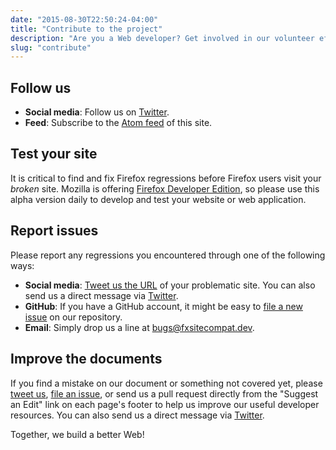 ```yaml
---
date: "2015-08-30T22:50:24-04:00"
title: "Contribute to the project"
description: "Are you a Web developer? Get involved in our volunteer efforts by starting to use Firefox Developer Edition today!"
slug: "contribute"
---
```

## Follow us

* **Social media**: Follow us on [Twitter](https://twitter.com/FxSiteCompat).
* **Feed**: Subscribe to the [Atom feed](https://www.fxsitecompat.dev/en-CA/index.xml) of this site.

## Test your site

It is critical to find and fix Firefox regressions before Firefox users visit your *broken* site. Mozilla is offering [Firefox Developer Edition](https://www.mozilla.org/firefox/developer/), so please use this alpha version daily to develop and test your website or web application.

## Report issues

Please report any regressions you encountered through one of the following ways:

* **Social media**: [Tweet us the URL](https://twitter.com/intent/tweet?text=@fxsitecompat&related=fxsitecompat) of your problematic site. You can also send us a direct message via [Twitter](https://twitter.com/messages/compose?recipient_id=1707307399).
* **GitHub**: If you have a GitHub account, it might be easy to [file a new issue](https://github.com/fxsitecompat/reports/issues/new) on our repository.
* **Email**: Simply drop us a line at [bugs@fxsitecompat.dev](mailto:bugs@fxsitecompat.dev).

## Improve the documents

If you find a mistake on our document or something not covered yet, please [tweet us](https://twitter.com/intent/tweet?text=@fxsitecompat&related=fxsitecompat), [file an issue](https://github.com/fxsitecompat/www.fxsitecompat.dev/issues/new), or send us a pull request directly from the "Suggest an Edit" link on each page's footer to help us improve our useful developer resources. You can also send us a direct message via [Twitter](https://twitter.com/messages/compose?recipient_id=1707307399).

Together, we build a better Web!
